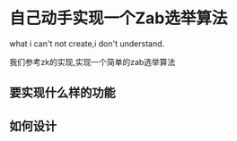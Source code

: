 # 自己动手实现一个Zab选举算法

what i can't not create,i don't understand.

我们参考zk的实现,实现一个简单的zab选举算法

## 要实现什么样的功能



## 如何设计

